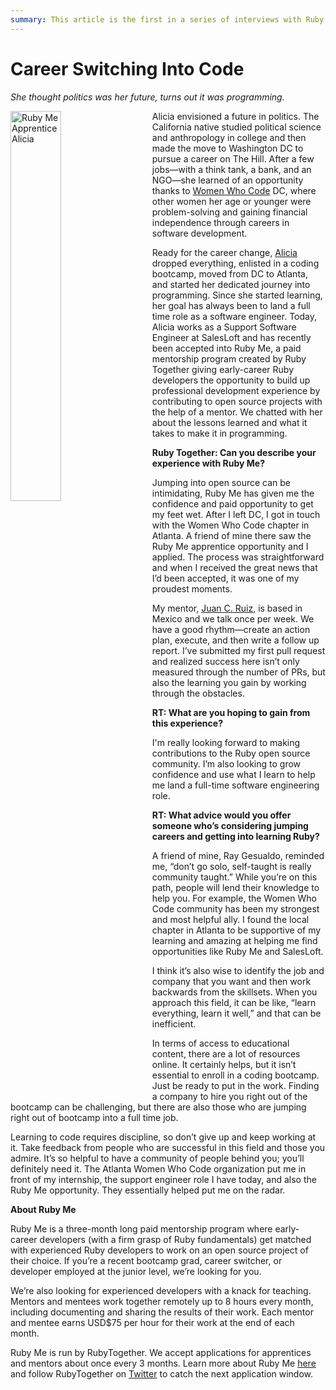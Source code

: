 ```yaml
---
summary: This article is the first in a series of interviews with Ruby community members, open source developers, and Ruby Me participants. Keep an eye on our blog for more!
---
```


# Career Switching Into Code

_She thought politics was her future, turns out it was programming._

<img alt="Ruby Me Apprentice Alicia" src="/news/2019-06-30-career-switching-into-code/alicia.jpg" style="float:left; width: 40%; margin-right: 5%; margin-bottom: 1rem;">

Alicia envisioned a future in politics. The California native studied political science and anthropology in college and then made the move to Washington DC to pursue a career on The Hill. After a few jobs—with a think tank, a bank, and an NGO—she learned of an opportunity thanks to [Women Who Code](https://www.womenwhocode.com/) DC, where other women her age or younger were problem-solving and gaining financial independence through careers in software development.

Ready for the career change, [Alicia](https://twitter.com/OptimistAlicia) dropped everything, enlisted in a coding bootcamp, moved from DC to Atlanta, and started her dedicated journey into programming. Since she started learning, her goal has always been to land a full time role as a software engineer. Today, Alicia works as a Support Software Engineer at SalesLoft and has recently been accepted into Ruby Me, a paid mentorship program created by Ruby Together giving early-career Ruby developers the opportunity to build up professional development experience by contributing to open source projects with the help of a mentor. We chatted with her about the lessons learned and what it takes to make it in programming.


**Ruby Together: Can you describe your experience with Ruby Me?**

Jumping into open source can be intimidating, Ruby Me has given me the confidence and paid opportunity to get my feet wet. After I left DC, I got in touch with the Women Who Code chapter in Atlanta. A friend of mine there saw the Ruby Me apprentice opportunity and I applied. The process was straightforward and when I received the great news that I’d been accepted, it was one of my proudest moments.

My mentor, [Juan C. Ruiz](https://twitter.com/JuanCrg90), is based in Mexico and we talk once per week. We have a good rhythm—create an action plan, execute, and then write a follow up report. I’ve submitted my first pull request and realized success here isn’t only measured through the number of PRs, but also the learning you gain by working through the obstacles.


**RT: What are you hoping to gain from this experience?**

I'm really looking forward to making contributions to the Ruby open source community. I’m also looking to grow confidence and use what I learn to help me land a full-time software engineering role.


**RT: What advice would you offer someone who’s considering jumping careers and getting into learning Ruby?**

A friend of mine, Ray Gesualdo, reminded me, “don’t go solo, self-taught is really community taught.” While you’re on this path, people will lend their knowledge to help you. For example, the Women Who Code community has been my strongest and most helpful ally. I found the local chapter in Atlanta to be supportive of my learning and amazing at helping me find opportunities like Ruby Me and SalesLoft.

I think it’s also wise to identify the job and company that you want and then work backwards from the skillsets. When you approach this field, it can be like, “learn everything, learn it well,” and that can be inefficient.

In terms of access to educational content, there are a lot of resources online. It certainly helps, but it isn’t essential to enroll in a coding bootcamp. Just be ready to put in the work. Finding a company to hire you right out of the bootcamp can be challenging, but there are also those who are jumping right out of bootcamp into a full time job.


Learning to code requires discipline, so don’t give up and keep working at it. Take feedback from people who are successful in this field and those you admire. It’s so helpful to have a community of people behind you; you’ll definitely need it. The Atlanta Women Who Code organization put me in front of my internship, the support engineer role I have today, and also the Ruby Me opportunity. They essentially helped put me on the radar.


**About Ruby Me**

Ruby Me is a three-month long paid mentorship program where early-career developers (with a firm grasp of Ruby fundamentals) get matched with experienced Ruby developers to work on an open source project of their choice. If you’re a recent bootcamp grad, career switcher, or developer employed at the junior level, we’re looking for you.

We’re also looking for experienced developers with a knack for teaching. Mentors and mentees work together remotely up to 8 hours every month, including documenting and sharing the results of their work. Each mentor and mentee earns USD$75 per hour for their work at the end of each month.

Ruby Me is run by RubyTogether. We accept applications for apprentices and mentors about once every 3 months. Learn more about Ruby Me [here](https://rubyme.org/) and follow RubyTogether on [Twitter](https://www.twitter.com/rubytogether) to catch the next application window.
